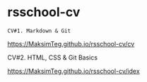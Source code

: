 # rsschool-cv


	CV#1. Markdown & Git
  
  https://MaksimTeg.github.io/rsschool-cv/cv
  
  

  CV#2. HTML, CSS & Git Basics
  
  
  https://MaksimTeg.github.io/rsschool-cv/idex
